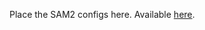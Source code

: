 Place the SAM2 configs here. Available [here](https://github.com/facebookresearch/sam2/tree/main/sam2/configs).